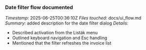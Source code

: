 ### Date filter flow documented
*Timestamp:* 2025-06-25T00:36:10Z
*Files touched:* docs/ui_flow.md
*Summary:* added description for the date filter dialog
*Details:*
- Described activation from the Listák menu
- Outlined keyboard navigation and Esc handling
- Mentioned that the filter refreshes the invoice list
